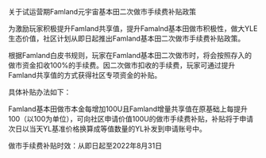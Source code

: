 关于试运营期Famland元宇宙基本田二次做市手续费补贴政策



为激励玩家积极提升Famland共享值，提升Famalnd基本田做市积极性，做大YLE生态价值，社区计划从即日起推出Famland基本田二次做市手续费补贴政策。



根据Famland白皮书规则，玩家在Famland基本田二次做市时，将会按照存入的做市资金扣收100%的手续费。因二次做市扣收的手续费，玩家可通过提升Famland共享值的方式获得社区专项资金的补贴。



具体补贴办法如下：



Famland基本田做市本金每增加100U且Famland增量共享值在原基础上每提升100（以100为单位），可向社区申请价值100U的做市手续费补贴，补贴将于申请次日以当天YL基准价格换算成等值数量的YL补发到申请账号中。





做市手续费补贴时效：从即日起至2022年8月31日